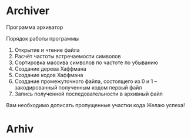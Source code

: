 # Archiver

Программа архиватор

Порядок работы программы

1. Открытие и чтение файла
2. Расчёт частоты встречаемости символов
3. Сортировка массива символов по частоте по убыванию
4. Создание дерева Хаффмана
5. Создание кодов Хаффмана
6. Создание промежуточного файла, состоящего из 0 и 1 – закодированный полученным кодом первый файл
7. Запись полученной последовательности в архивный файл

Вам необходимо дописать пропущенные участки кода 
Желаю успеха! 
# Arhiv
